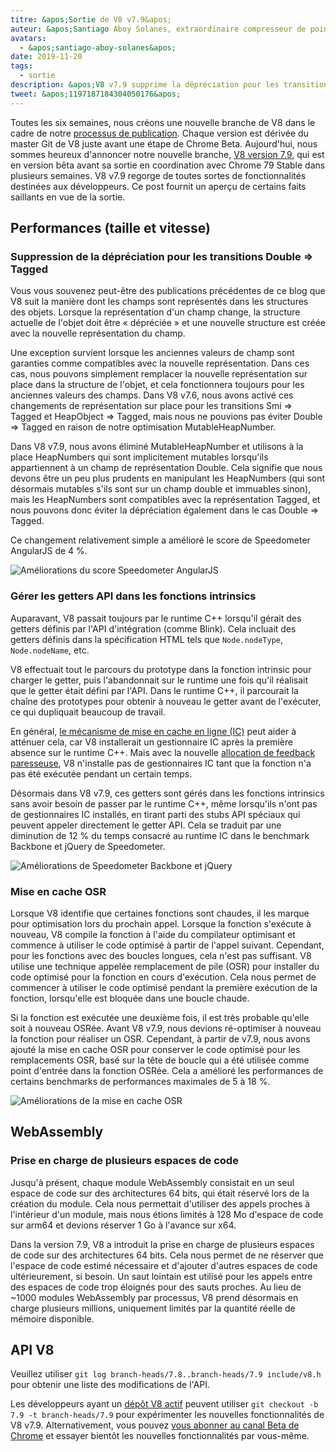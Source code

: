 ```yaml
---
titre: &apos;Sortie de V8 v7.9&apos;
auteur: &apos;Santiago Aboy Solanes, extraordinaire compresseur de pointeurs&apos;
avatars:
  - &apos;santiago-aboy-solanes&apos;
date: 2019-11-20
tags:
  - sortie
description: &apos;V8 v7.9 supprime la dépréciation pour les transitions Double ⇒ Tagged, gère les getters API dans les fonctions intrinsics, met en cache OSR et prend en charge Wasm pour plusieurs espaces de code.&apos;
tweet: &apos;1197187184304050176&apos;
---
```

Toutes les six semaines, nous créons une nouvelle branche de V8 dans le cadre de notre [processus de publication](/docs/release-process). Chaque version est dérivée du master Git de V8 juste avant une étape de Chrome Beta. Aujourd'hui, nous sommes heureux d'annoncer notre nouvelle branche, [V8 version 7.9](https://chromium.googlesource.com/v8/v8.git/+log/branch-heads/7.9), qui est en version bêta avant sa sortie en coordination avec Chrome 79 Stable dans plusieurs semaines. V8 v7.9 regorge de toutes sortes de fonctionnalités destinées aux développeurs. Ce post fournit un aperçu de certains faits saillants en vue de la sortie.

<!--truncate-->
## Performances (taille et vitesse)

### Suppression de la dépréciation pour les transitions Double ⇒ Tagged

Vous vous souvenez peut-être des publications précédentes de ce blog que V8 suit la manière dont les champs sont représentés dans les structures des objets. Lorsque la représentation d'un champ change, la structure actuelle de l'objet doit être « dépréciée » et une nouvelle structure est créée avec la nouvelle représentation du champ.

Une exception survient lorsque les anciennes valeurs de champ sont garanties comme compatibles avec la nouvelle représentation. Dans ces cas, nous pouvons simplement remplacer la nouvelle représentation sur place dans la structure de l'objet, et cela fonctionnera toujours pour les anciennes valeurs des champs. Dans V8 v7.6, nous avons activé ces changements de représentation sur place pour les transitions Smi ⇒ Tagged et HeapObject ⇒ Tagged, mais nous ne pouvions pas éviter Double ⇒ Tagged en raison de notre optimisation MutableHeapNumber.

Dans V8 v7.9, nous avons éliminé MutableHeapNumber et utilisons à la place HeapNumbers qui sont implicitement mutables lorsqu'ils appartiennent à un champ de représentation Double. Cela signifie que nous devons être un peu plus prudents en manipulant les HeapNumbers (qui sont désormais mutables s'ils sont sur un champ double et immuables sinon), mais les HeapNumbers sont compatibles avec la représentation Tagged, et nous pouvons donc éviter la dépréciation également dans le cas Double ⇒ Tagged.

Ce changement relativement simple a amélioré le score de Speedometer AngularJS de 4 %.

![Améliorations du score Speedometer AngularJS](/_img/v8-release-79/speedometer-angularjs.svg)

### Gérer les getters API dans les fonctions intrinsics

Auparavant, V8 passait toujours par le runtime C++ lorsqu'il gérait des getters définis par l'API d'intégration (comme Blink). Cela incluait des getters définis dans la spécification HTML tels que `Node.nodeType`, `Node.nodeName`, etc.

V8 effectuait tout le parcours du prototype dans la fonction intrinsic pour charger le getter, puis l'abandonnait sur le runtime une fois qu'il réalisait que le getter était défini par l'API. Dans le runtime C++, il parcourait la chaîne des prototypes pour obtenir à nouveau le getter avant de l'exécuter, ce qui dupliquait beaucoup de travail.

En général, [le mécanisme de mise en cache en ligne (IC)](https://mathiasbynens.be/notes/shapes-ics) peut aider à atténuer cela, car V8 installerait un gestionnaire IC après la première absence sur le runtime C++. Mais avec la nouvelle [allocation de feedback paresseuse](https://v8.dev/blog/v8-release-77#lazy-feedback-allocation), V8 n'installe pas de gestionnaires IC tant que la fonction n'a pas été exécutée pendant un certain temps.

Désormais dans V8 v7.9, ces getters sont gérés dans les fonctions intrinsics sans avoir besoin de passer par le runtime C++, même lorsqu'ils n'ont pas de gestionnaires IC installés, en tirant parti des stubs API spéciaux qui peuvent appeler directement le getter API. Cela se traduit par une diminution de 12 % du temps consacré au runtime IC dans le benchmark Backbone et jQuery de Speedometer.

![Améliorations de Speedometer Backbone et jQuery](/_img/v8-release-79/speedometer.svg)

### Mise en cache OSR

Lorsque V8 identifie que certaines fonctions sont chaudes, il les marque pour optimisation lors du prochain appel. Lorsque la fonction s'exécute à nouveau, V8 compile la fonction à l'aide du compilateur optimisant et commence à utiliser le code optimisé à partir de l'appel suivant. Cependant, pour les fonctions avec des boucles longues, cela n'est pas suffisant. V8 utilise une technique appelée remplacement de pile (OSR) pour installer du code optimisé pour la fonction en cours d'exécution. Cela nous permet de commencer à utiliser le code optimisé pendant la première exécution de la fonction, lorsqu'elle est bloquée dans une boucle chaude.

Si la fonction est exécutée une deuxième fois, il est très probable qu'elle soit à nouveau OSRée. Avant V8 v7.9, nous devions ré-optimiser à nouveau la fonction pour réaliser un OSR. Cependant, à partir de v7.9, nous avons ajouté la mise en cache OSR pour conserver le code optimisé pour les remplacements OSR, basé sur la tête de boucle qui a été utilisée comme point d'entrée dans la fonction OSRée. Cela a amélioré les performances de certains benchmarks de performances maximales de 5 à 18 %.

![Améliorations de la mise en cache OSR](/_img/v8-release-79/osr-caching.svg)

## WebAssembly

### Prise en charge de plusieurs espaces de code

Jusqu'à présent, chaque module WebAssembly consistait en un seul espace de code sur des architectures 64 bits, qui était réservé lors de la création du module. Cela nous permettait d'utiliser des appels proches à l'intérieur d'un module, mais nous étions limités à 128 Mo d'espace de code sur arm64 et devions réserver 1 Go à l'avance sur x64.

Dans la version 7.9, V8 a introduit la prise en charge de plusieurs espaces de code sur des architectures 64 bits. Cela nous permet de ne réserver que l'espace de code estimé nécessaire et d'ajouter d'autres espaces de code ultérieurement, si besoin. Un saut lointain est utilisé pour les appels entre des espaces de code trop éloignés pour des sauts proches. Au lieu de ~1000 modules WebAssembly par processus, V8 prend désormais en charge plusieurs millions, uniquement limités par la quantité réelle de mémoire disponible.

## API V8

Veuillez utiliser `git log branch-heads/7.8..branch-heads/7.9 include/v8.h` pour obtenir une liste des modifications de l'API.

Les développeurs ayant un [dépôt V8 actif](/docs/source-code#using-git) peuvent utiliser `git checkout -b 7.9 -t branch-heads/7.9` pour expérimenter les nouvelles fonctionnalités de V8 v7.9. Alternativement, vous pouvez [vous abonner au canal Beta de Chrome](https://www.google.com/chrome/browser/beta.html) et essayer bientôt les nouvelles fonctionnalités par vous-même.
